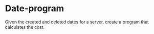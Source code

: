 # Date-program
Given the created and deleted dates for a server, create a program that calculates the cost.
